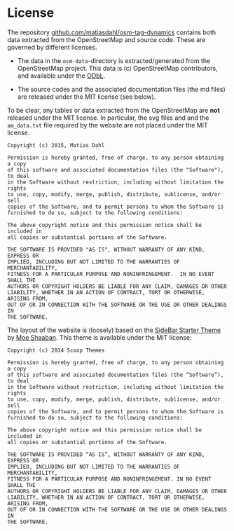 # License

The repository
[github.com/matiasdahl/osm-tag-dynamics](https://github.com/matiasdahl/osm-tag-dynamics)
contains both data extracted from the OpenStreetMap and source code. These
are governed by different licenses.

- The data in the `osm-data`-directory is extracted/generated from the OpenStreetMap project. This data is (c) OpenStreetMap contributors, and available under the [ODbL](https://www.openstreetmap.org/copyright).

- The source codes and the associated documentation files (the md files) are released under the MIT license (see below).

To be clear, any tables or data extracted from the OpenStreetMap are **not**
released under the MIT license. In particular, the svg files and and the `am_data.txt`
file required by the website are not placed under the MIT license.

```
Copyright (c) 2015, Matias Dahl

Permission is hereby granted, free of charge, to any person obtaining a copy
of this software and associated documentation files (the "Software"), to deal
in the Software without restriction, including without limitation the rights
to use, copy, modify, merge, publish, distribute, sublicense, and/or sell
copies of the Software, and to permit persons to whom the Software is
furnished to do so, subject to the following conditions:

The above copyright notice and this permission notice shall be included in
all copies or substantial portions of the Software.

THE SOFTWARE IS PROVIDED "AS IS", WITHOUT WARRANTY OF ANY KIND, EXPRESS OR
IMPLIED, INCLUDING BUT NOT LIMITED TO THE WARRANTIES OF MERCHANTABILITY,
FITNESS FOR A PARTICULAR PURPOSE AND NONINFRINGEMENT.  IN NO EVENT SHALL THE
AUTHORS OR COPYRIGHT HOLDERS BE LIABLE FOR ANY CLAIM, DAMAGES OR OTHER
LIABILITY, WHETHER IN AN ACTION OF CONTRACT, TORT OR OTHERWISE, ARISING FROM,
OUT OF OR IN CONNECTION WITH THE SOFTWARE OR THE USE OR OTHER DEALINGS IN
THE SOFTWARE.
```

The layout of the website is (loosely) based on the [SideBar Starter Theme](http://www.scoopthemes.com/templates/sidebar-starter/) by [Moe Shaaban](https://twitter.com/mshaaban0). This theme is available under the MIT license:

```
Copyright (c) 2014 Scoop Themes

Permission is hereby granted, free of charge, to any person obtaining a copy
of this software and associated documentation files (the “Software”), to deal
in the Software without restriction, including without limitation the rights
to use, copy, modify, merge, publish, distribute, sublicense, and/or sell
copies of the Software, and to permit persons to whom the Software is
furnished to do so, subject to the following conditions:

The above copyright notice and this permission notice shall be included in
all copies or substantial portions of the Software.

THE SOFTWARE IS PROVIDED “AS IS”, WITHOUT WARRANTY OF ANY KIND, EXPRESS OR
IMPLIED, INCLUDING BUT NOT LIMITED TO THE WARRANTIES OF MERCHANTABILITY,
FITNESS FOR A PARTICULAR PURPOSE AND NONINFRINGEMENT. IN NO EVENT SHALL THE
AUTHORS OR COPYRIGHT HOLDERS BE LIABLE FOR ANY CLAIM, DAMAGES OR OTHER
LIABILITY, WHETHER IN AN ACTION OF CONTRACT, TORT OR OTHERWISE, ARISING FROM,
OUT OF OR IN CONNECTION WITH THE SOFTWARE OR THE USE OR OTHER DEALINGS IN
THE SOFTWARE.
```
